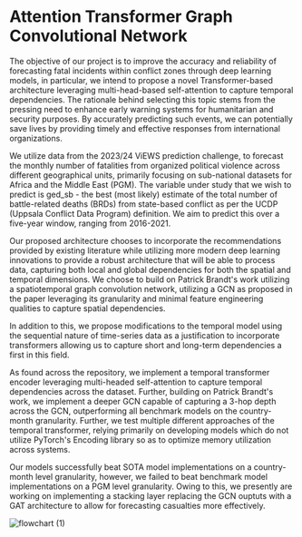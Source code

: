 # Attention Transformer Graph Convolutional Network

The objective of our project is to improve the accuracy and reliability of forecasting fatal incidents within conflict zones through deep learning models, in particular, we intend to propose a novel Transformer-based architecture leveraging multi-head-based self-attention to capture temporal dependencies. The rationale behind selecting this topic stems from the pressing need to enhance early warning systems for humanitarian and security purposes. By accurately predicting such events, we can potentially save lives by providing timely and effective responses from international organizations. 

We utilize data from the 2023/24 ViEWS prediction challenge, to forecast the monthly number of fatalities from organized political violence across different geographical units, primarily focusing on sub-national datasets for Africa and the Middle East (PGM). The variable under study that we wish to predict is ged_sb -  the best (most likely) estimate of the total number of battle-related deaths (BRDs) from state-based conflict as per the UCDP (Uppsala Conflict Data Program) definition. We aim to predict this over a five-year window, ranging from 2016-2021. 

Our proposed architecture chooses to incorporate the recommendations provided by existing literature while utilizing more modern deep learning innovations to provide a robust architecture that will be able to process data, capturing both local and global dependencies for both the spatial and temporal dimensions. We choose to build on Patrick Brandt's work utilizing a spatiotemporal graph convolution network, utilizing a GCN as proposed in the paper leveraging its granularity and minimal feature engineering qualities to capture spatial dependencies. 

In addition to this, we propose modifications to the temporal model using the sequential nature of time-series data as a justification to incorporate transformers allowing us to capture short and long-term dependencies a first in this field.

As found across the repository, we implement a temporal transformer encoder leveraging multi-headed self-attention to capture temporal dependencies across the dataset. Further, building on Patrick Brandt's work, we implement a deeper GCN capable of capturing a 3-hop depth across the GCN, outperforming all benchmark models on the country-month granularity. Further, we test multiple different approaches of the temporal transformer, relying primarily on developing models which do not utilize PyTorch's Encoding library so as to optimize memory utilization across systems. 

Our models successfully beat SOTA model implementations on a country-month level granularity, however, we failed to beat benchmark model implementations on a PGM level granularity. Owing to this, we presently are working on implementing a stacking layer replacing the GCN ouptuts with a GAT architecture to allow for forecasting casualties more effectively. 


![flowchart (1)](https://github.com/div-nar/AT-GCN/assets/91660150/d42b8b82-e495-4eb2-bbca-5e5d6c398e26)
